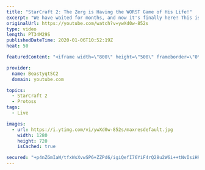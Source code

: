 ```yaml
---
title: "StarCraft 2: The Zerg is Having the WORST Game of His Life!"
excerpt: "We have waited for months, and now it's finally here! This is the VOID RAYS to GRANDMASTER series! With the new balance changes to speedy Void Rays in the latest patch, we can now begin the series right! At this point in the series, we are introducing other units into the composition to make the games"
originalUrl: https://youtube.com/watch?v=ywXd0w-852s
type: video
length: PT34M29S
publishedDateTime: 2020-01-06T10:52:19Z
heat: 50

featuredContent: "<iframe width=\"800\" height=\"500\" frameborder=\"0\" src=\"https://www.youtube.com/embed/ywXd0w-852s\" allow=\"accelerometer; autoplay; encrypted-media; gyroscope; picture-in-picture\" allowfullscreen></iframe>"

provider:
  name: BeastyqtSC2
  domain: youtube.com

topics:
  - StarCraft 2
  - Protoss
tags:
  - Live

images:
  - url: https://i.ytimg.com/vi/ywXd0w-852s/maxresdefault.jpg
    width: 1280
    height: 720
    isCached: true

secured: "+p4nZGmIaW/tfxWsXvwSP6+ZZPd6/igiQefI76YiF4rQ28u2W6i++tNvIsiH9HH+mXNw6ovwE0QpjUY97nv6QcXO4b+zF9HqI38MuQfsKR+kTCKxRdPUCbpD5Ryh4ZmsFEVxlQrx1UBlC/mh1TTDkgoUCDR1kCJD6lbDmNPX/pgNX0ZruiHV4gDhtMVxBpWbT6EXva2i0U6nSGRTETiNHholOdCZWbjqWndWk5gdB7HsGJHpTBBDTMkGZpjomwCU0CMU8JEAfS9ed+0dDjMVql97/nOP8Mw/G4FnopMWnJNqaYn9AxeKLdrBzrrh6A+nUdQ5HyxPgDdSNVbFxsUqA9KxKtJhggs+BkdqatCaUOIN1reWS03usN5ryKLHeeMnggCZZFYJ6MzW1Y7lypDkRSzLuXx1I+Rbwkiby7kX/ss=;19Xaf9Dnvf7qmlRwB79N9w=="
---
```


